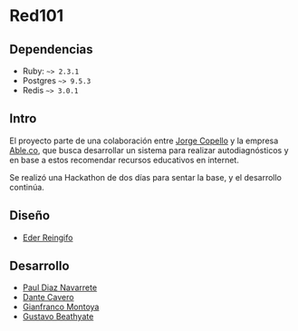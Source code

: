 # Red101

## Dependencias

* Ruby: `~> 2.3.1`
* Postgres `~> 9.5.3`
* Redis `~> 3.0.1`

## Intro

El proyecto parte de una colaboración entre [Jorge Copello](https://github.com/cococopello)
y la empresa [Able.co](http://able.co), que busca desarrollar un sistema para realizar
autodiagnósticos y en base a estos recomendar recursos educativos en internet.

Se realizó una Hackathon de dos días para sentar la base, y el desarrollo continúa.

## Diseño

* [Eder Reingifo](https://github.com/ederrengifo)

## Desarrollo

* [Paul Diaz Navarrete](https://github.com/paulrrdiaz)
* [Dante Cavero](https://github.com/DanteCavero)
* [Gianfranco Montoya](https://github.com/rothhound)
* [Gustavo Beathyate](https://github.com/goddamnhippie)
